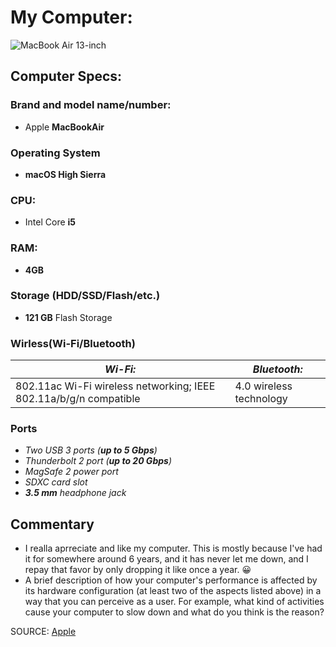 # My Computer:
![MacBook Air 13-inch]()
## Computer Specs:
### Brand and model name/number:
* Apple **MacBookAir**
### Operating System
* __macOS High Sierra__
### CPU:
* Intel Core **i5**
### RAM:
* **4GB**
### Storage (HDD/SSD/Flash/etc.)
* __121 GB__ Flash Storage
### Wirless(Wi-Fi/Bluetooth)
| _Wi-Fi:_ | _Bluetooth:_ |
| ----------- | ----------- |
| 802.11ac Wi-Fi wireless networking; IEEE 802.11a/b/g/n compatible | 4.0 wireless technology |
### Ports
* *Two USB 3 ports (__up to 5 Gbps__)*
* _Thunderbolt 2 port (__up to 20 Gbps__)_
* *MagSafe 2 power port*
* _SDXC card slot_
* *__3.5 mm__ headphone jack*

## Commentary
* I realla aprreciate and like my computer. This is mostly because I've had it for somewhere around 6 years, and it has never let me down, and I repay that favor by only dropping it like once a year. 😀
* A brief description of how your computer's performance is affected by its hardware configuration (at least two of the aspects listed above) in a way that you can perceive as a user. For example, what kind of activities cause your computer to slow down and what do you think is the reason?

SOURCE: [Apple](https://support.apple.com/kb/sp714?locale=en_JO)
